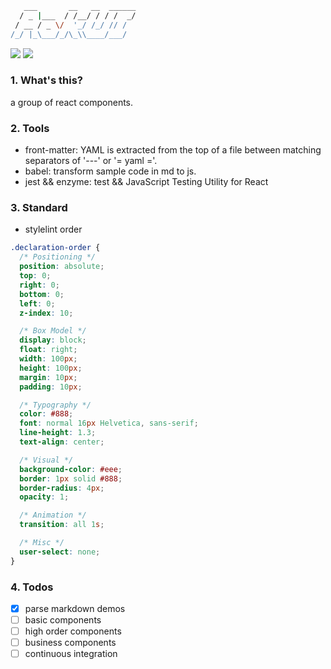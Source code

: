```bash 
   ___       __   __  ______
  / _ |___  / /__/ / / /  _/
 / __ / _ \/  '_/ /_/ // /  
/_/ |_\___/_/\_\\____/___/  
```
![](https://travis-ci.org/aokd/aok-ui.svg?branch=develop)
![](https://img.shields.io/badge/license-MIT-000000.svg)
### 1. What's this?
a group of react components.

### 2. Tools
- front-matter: YAML is extracted from the top of a file between matching separators of '---' or '= yaml ='.
- babel: transform sample code in md to js.
- jest && enzyme: test && JavaScript Testing Utility for React

### 3. Standard
- stylelint order
```css
.declaration-order {
  /* Positioning */
  position: absolute;
  top: 0;
  right: 0;
  bottom: 0;
  left: 0;
  z-index: 10;

  /* Box Model */
  display: block;
  float: right;
  width: 100px;
  height: 100px;
  margin: 10px;
  padding: 10px;

  /* Typography */
  color: #888;
  font: normal 16px Helvetica, sans-serif;
  line-height: 1.3;
  text-align: center;

  /* Visual */
  background-color: #eee;
  border: 1px solid #888;
  border-radius: 4px;
  opacity: 1;

  /* Animation */
  transition: all 1s;

  /* Misc */
  user-select: none;
}
```

### 4. Todos
- [x] parse markdown demos
- [ ] basic components
- [ ] high order components
- [ ] business components
- [ ] continuous integration